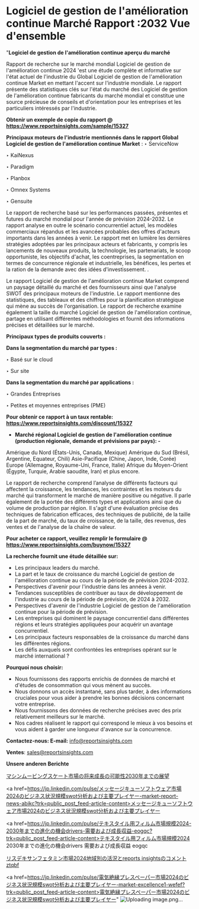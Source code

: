 # Logiciel de gestion de l'amélioration continue Marché Rapport :2032 Vue d'ensemble

"<strong>Logiciel de gestion de l'amélioration continue aperçu du marché</strong>

Rapport de recherche sur le marché mondial Logiciel de gestion de l'amélioration continue 2024 'est une étude complète et informative sur l'état actuel de l'industrie du Global Logiciel de gestion de l'amélioration continue Market en mettant l'accent sur l'industrie mondiale. Le rapport présente des statistiques clés sur l'état du marché des Logiciel de gestion de l'amélioration continue fabricants du marché mondial et constitue une source précieuse de conseils et d'orientation pour les entreprises et les particuliers intéressés par l'industrie.

<strong>Obtenir un exemple de copie du rapport @ <a href=https://www.reportsinsights.com/sample/15327>https://www.reportsinsights.com/sample/15327</a></strong>

<strong>Principaux moteurs de l'industrie mentionnés dans le rapport Global Logiciel de gestion de l'amélioration continue Market</strong> :
‣ ServiceNow

‣ KaiNexus

‣ Paradigm

‣ Planbox

‣ Omnex Systems

‣ Gensuite

Le rapport de recherche basé sur les performances passées, présentes et futures du marché mondial pour l'année de prévision 2024-2032. Le rapport analyse en outre le scénario concurrentiel actuel, les modèles commerciaux répandus et les avancées probables des offres d'acteurs importants dans les années à venir. Le rapport met en lumière les dernières stratégies adoptées par les principaux acteurs et fabricants, y compris les lancements de nouveaux produits, la technologie, les partenariats, le scoop opportuniste, les objectifs d'achat, les coentreprises, la segmentation en termes de concurrence régionale et industrielle, les bénéfices, les pertes et la ration de la demande avec des idées d'investissement. .

Le rapport Logiciel de gestion de l'amélioration continue Market comprend un paysage détaillé du marché et des fournisseurs ainsi que l'analyse SWOT des principaux moteurs de l'industrie. Le rapport mentionne des statistiques, des tableaux et des chiffres pour la planification stratégique qui mène au succès de l'organisation. Le rapport de recherche examine également la taille du marché Logiciel de gestion de l'amélioration continue, partage en utilisant différentes méthodologies et fournit des informations précises et détaillées sur le marché.

<strong>Principaux types de produits couverts :</strong>

<strong>Dans la segmentation du marché par types :</strong>

‣ Basé sur le cloud

‣ Sur site

<strong>Dans la segmentation du marché par applications :</strong>

‣ Grandes Entreprises

‣ Petites et moyennes entreprises (PME)

<strong>Pour obtenir ce rapport à un taux rentable: <a href=https://www.reportsinsights.com/discount/15327>https://www.reportsinsights.com/discount/15327</a></strong>
<ul>
  <li><strong>Marché régional Logiciel de gestion de l'amélioration continue (production régionale, demande et prévisions par pays): -</strong></li>
</ul>
Amérique du Nord (États-Unis, Canada, Mexique)
Amérique du Sud (Brésil, Argentine, Equateur, Chili)
Asie-Pacifique (Chine, Japon, Inde, Corée)
Europe (Allemagne, Royaume-Uni, France, Italie)
Afrique du Moyen-Orient (Égypte, Turquie, Arabie saoudite, Iran) et plus encore.

Le rapport de recherche comprend l’analyse de différents facteurs qui affectent la croissance, les tendances, les contraintes et les moteurs du marché qui transforment le marché de manière positive ou négative. Il parle également de la portée des différents types et applications ainsi que du volume de production par région. Il s'agit d'une évaluation précise des techniques de fabrication efficaces, des techniques de publicité, de la taille de la part de marché, du taux de croissance, de la taille, des revenus, des ventes et de l'analyse de la chaîne de valeur.

<strong>Pour acheter ce rapport, veuillez remplir le formulaire @   <a href=https://www.reportsinsights.com/buynow/15327>https://www.reportsinsights.com/buynow/15327</a></strong>

<strong>La recherche fournit une étude détaillée sur:</strong>
<ul>
  <li>Les principaux leaders du marché.</li>
  <li>La part et le taux de croissance du marché Logiciel de gestion de l'amélioration continue au cours de la période de prévision 2024-2032.</li>
  <li>Perspectives d'avenir pour l'industrie dans les années à venir.</li>
  <li>Tendances susceptibles de contribuer au taux de développement de l'industrie au cours de la période de prévision, de 2024 à 2032.</li>
  <li>Perspectives d'avenir de l'industrie Logiciel de gestion de l'amélioration continue pour la période de prévision.</li>
  <li>Les entreprises qui dominent le paysage concurrentiel dans différentes régions et leurs stratégies appliquées pour acquérir un avantage concurrentiel.</li>
  <li>Les principaux facteurs responsables de la croissance du marché dans les différentes régions.</li>
  <li>Les défis auxquels sont confrontées les entreprises opérant sur le marché international ?</li>
</ul>
<strong>Pourquoi nous choisir:</strong>
<ul>
  <li>Nous fournissons des rapports enrichis de données de marché et d'études de consommation qui vous mènent au succès.</li>
  <li>Nous donnons un accès instantané, sans plus tarder, à des informations cruciales pour vous aider à prendre les bonnes décisions concernant votre entreprise.</li>
  <li>Nous fournissons des données de recherche précises avec des prix relativement meilleurs sur le marché.</li>
  <li>Nos cadres réalisent le rapport qui correspond le mieux à vos besoins et vous aident à garder une longueur d'avance sur la concurrence.</li>
</ul>
<strong>Contactez-nous:
</strong><strong>E-mail:</strong> <a href=mailto:info@reportsinsights.com>info@reportsinsights.com</a>

<strong>Ventes</strong>: <a href=mailto:sales@reportsinsights.com>sales@reportsinsights.com</a>

<strong>Unsere anderen Berichte</strong>

<a href=https://www.linkedin.com/pulse/マシンムービングスケート市場の将来成長の可能性2030年までの展望-community-market-research-lrdxf/>マシンムービングスケート市場の将来成長の可能性2030年までの展望</a>

<a href=https://jp.linkedin.com/pulse/メッセージキューソフトウェア市場2024のビジネス状況規模swot分析および主要プレイヤー-market-report-news-abikc?trk=public_post_feed-article-content>メッセージキューソフトウェア市場2024のビジネス状況規模swot分析および主要プレイヤー</a>

<a href=https://jp.linkedin.com/pulse/テキスタイル用フィルム市場規模2024-2030年までの進化の機会drivers-需要および成長収益-eogqc?trk=public_post_feed-article-content>テキスタイル用フィルム市場規模2024 2030年までの進化の機会drivers 需要および成長収益 eogqc</a>

<a href=https://www.linkedin.com/pulse/リスデキサンフェタミン市場2024地域別の活況とreports-insightsのコメント-ztqbf/>リスデキサンフェタミン市場2024地域別の活況とreports insightsのコメント ztqbf</a>

<a href=https://jp.linkedin.com/pulse/電気絶縁プレスペーパー市場2024のビジネス状況規模swot分析および主要プレイヤー-market-excellence1-wefef?trk=public_post_feed-article-content>電気絶縁プレスペーパー市場2024のビジネス状況規模swot分析および主要プレイヤー</a>"
![Uploading image.png…]()
